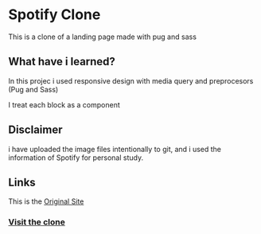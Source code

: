 <h1>Spotify Clone</h1>

<p>This is a clone of a landing page made with pug and sass</p>

<h2>What have i learned?</h2>

<p>In this projec i used responsive design with media query and preprocesors (Pug and Sass)</p>
<p>I treat each block as a component</p>

<h2>Disclaimer</h2>
<p>i have uploaded the image files intentionally to git, and i used the information of Spotify for personal study.</p>

<h2>Links</h2>
<p>This is the <a href="https://www.spotify.com/do/premium/?utm_source=do-es_brand_contextual-desktop_text&utm_medium=paidsearch&utm_campaign=alwayson_latam_do_premiumbusiness_core_brand+contextual-desktop+text+exact+do-es+google&gclid=Cj0KCQjw3s_4BRDPARIsAJsyoLMJCRfXI2tUthFL2ZjBX8JVFw2rRpydwU1o1ApoGcFMid9I2nIeYaMaAgGuEALw_wcB&gclsrc=aw.ds">Original Site</a></p>
<h3><a href="https://fercc1097.github.io/spotify-clone/">Visit the clone</a></h3>